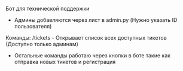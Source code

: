 Бот для технической поддержки

- Админы добавляются через лист в admin.py (Нужно указать ID пользователя)

Команды:
/tickets - Открывает список всех доступных тикетов (Доступно только админам)
- Остальные команды работаю через кнопки в боте такие как отправка новых тикетов и регистрация
